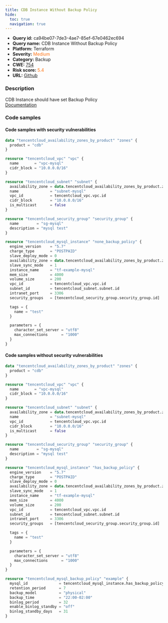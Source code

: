 ```yaml
---
title: CDB Instance Without Backup Policy
hide:
  toc: true
  navigation: true
---
```


<style>
  .highlight .hll {
    background-color: #ff171742;
  }
  .md-content {
    max-width: 1100px;
    margin: 0 auto;
  }
</style>

-   **Query id:** ca94be07-7de3-4ae7-85ef-67e0462ec694
-   **Query name:** CDB Instance Without Backup Policy
-   **Platform:** Terraform
-   **Severity:** <span style="color:#ff7213">Medium</span>
-   **Category:** Backup
-   **CWE:** <a href="https://cwe.mitre.org/data/definitions/754.html" onclick="newWindowOpenerSafe(event, 'https://cwe.mitre.org/data/definitions/754.html')">754</a>
-   **Risk score:** <span style="color:#ff7213">5.4</span>
-   **URL:** [Github](https://github.com/Checkmarx/kics/tree/master/assets/queries/terraform/tencentcloud/cdb_instance_without_backup_policy)

### Description
CDB Instance should have set Backup Policy<br>
[Documentation](https://registry.terraform.io/providers/tencentcloudstack/tencentcloud/latest/docs/resources/mysql_backup_policy)

### Code samples
#### Code samples with security vulnerabilities
```tf title="Positive test num. 1 - tf file" hl_lines="23"
data "tencentcloud_availability_zones_by_product" "zones" {
  product = "cdb"
}

resource "tencentcloud_vpc" "vpc" {
  name       = "vpc-mysql"
  cidr_block = "10.0.0.0/16"
}

resource "tencentcloud_subnet" "subnet" {
  availability_zone = data.tencentcloud_availability_zones_by_product.zones.zones.0.name
  name              = "subnet-mysql"
  vpc_id            = tencentcloud_vpc.vpc.id
  cidr_block        = "10.0.0.0/16"
  is_multicast      = false
}

resource "tencentcloud_security_group" "security_group" {
  name        = "sg-mysql"
  description = "mysql test"
}

resource "tencentcloud_mysql_instance" "none_backup_policy" {
  engine_version    = "5.7"
  charge_type       = "POSTPAID"
  slave_deploy_mode = 0
  availability_zone = data.tencentcloud_availability_zones_by_product.zones.zones.0.name
  slave_sync_mode   = 1
  instance_name     = "tf-example-mysql"
  mem_size          = 4000
  volume_size       = 200
  vpc_id            = tencentcloud_vpc.vpc.id
  subnet_id         = tencentcloud_subnet.subnet.id
  intranet_port     = 3306
  security_groups   = [tencentcloud_security_group.security_group.id]

  tags = {
    name = "test"
  }

  parameters = {
    character_set_server = "utf8"
    max_connections      = "1000"
  }
}

```


#### Code samples without security vulnerabilities
```tf title="Negative test num. 1 - tf file"
data "tencentcloud_availability_zones_by_product" "zones" {
  product = "cdb"
}

resource "tencentcloud_vpc" "vpc" {
  name       = "vpc-mysql"
  cidr_block = "10.0.0.0/16"
}

resource "tencentcloud_subnet" "subnet" {
  availability_zone = data.tencentcloud_availability_zones_by_product.zones.zones.0.name
  name              = "subnet-mysql"
  vpc_id            = tencentcloud_vpc.vpc.id
  cidr_block        = "10.0.0.0/16"
  is_multicast      = false
}

resource "tencentcloud_security_group" "security_group" {
  name        = "sg-mysql"
  description = "mysql test"
}

resource "tencentcloud_mysql_instance" "has_backup_policy" {
  engine_version    = "5.7"
  charge_type       = "POSTPAID"
  slave_deploy_mode = 0
  availability_zone = data.tencentcloud_availability_zones_by_product.zones.zones.0.name
  slave_sync_mode   = 1
  instance_name     = "tf-example-mysql"
  mem_size          = 4000
  volume_size       = 200
  vpc_id            = tencentcloud_vpc.vpc.id
  subnet_id         = tencentcloud_subnet.subnet.id
  intranet_port     = 3306
  security_groups   = [tencentcloud_security_group.security_group.id]

  tags = {
    name = "test"
  }

  parameters = {
    character_set_server = "utf8"
    max_connections      = "1000"
  }
}

resource "tencentcloud_mysql_backup_policy" "example" {
  mysql_id              = tencentcloud_mysql_instance.has_backup_policy.id
  retention_period      = 7
  backup_model          = "physical"
  backup_time           = "22:00-02:00"
  binlog_period         = 32
  enable_binlog_standby = "off"
  binlog_standby_days   = 31
}

```

